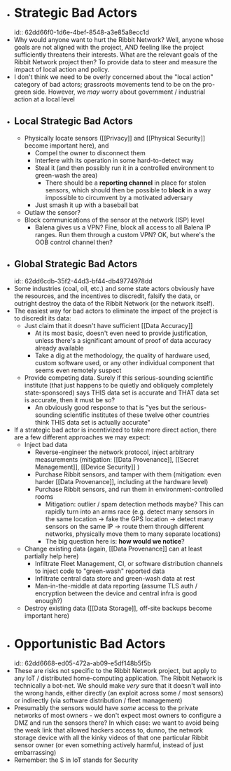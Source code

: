 - # Strategic Bad Actors
  id:: 62dd66f0-1d6e-4bef-8548-a3e85a8ecc1d
- Why would anyone want to hurt the Ribbit Network? Well, anyone whose goals are not aligned with the project, AND feeling like the project sufficiently threatens their interests. What are the relevant goals of the Ribbit Network project then? To provide data to steer and measure the impact of local action and policy.
- I don't think we need to be overly concerned about the "local action" category of bad actors; grassroots movements tend to be on the pro-green side. However, we _may_ worry about government / industrial action at a local level
- ## Local Strategic Bad Actors
	- Physically locate sensors ([[Privacy]] and [[Physical Security]] become important here), and
		- Compel the owner to disconnect them
		- Interfere with its operation in some hard-to-detect way
		- Steal it (and then possibly run it in a controlled environment to green-wash the area)
			- There should be a **reporting channel** in place for stolen sensors, which should then be possible to **block** in a way impossible to circumvent by a motivated adversary
		- Just smash it up with a baseball bat
	- Outlaw the sensor?
	- Block communications of the sensor at the network (ISP) level
		- Balena gives us a VPN? Fine, block all access to all Balena IP ranges. Run them through a custom VPN? OK, but where's the OOB control channel then?
- ## Global Strategic Bad Actors
  id:: 62dd6cdb-35f2-44d3-bf44-db49774978dd
- Some industries (coal, oil, etc.) and some state actors obviously have the resources, and the incentives to discredit, falsify the data, or outright destroy the data of the Ribbit Network (or the network itself).
- The easiest way for bad actors to eliminate the impact of the project is to discredit its data:
	- Just claim that it doesn't have sufficient [[Data Accuracy]]
		- At its most basic, doesn't even need to provide justification, unless there's a significant amount of proof of data accuracy already available
		- Take a dig at the methodology, the quality of hardware used, custom software used, or any other individual component that seems even remotely suspect
	- Provide competing data. Surely if this serious-sounding scientific institute (that just happens to be quietly and obliquely completely state-sponsored) says THIS data set is accurate and THAT data set is accurate, then it must be so?
		- An obviously good response to that is "yes but the serious-sounding scientific institutes of these twelve other countries think THIS data set is actually accurate"
- If a strategic bad actor is incentivized to take more direct action, there are a few different approaches we may expect:
	- Inject bad data
		- Reverse-engineer the network protocol, inject arbitrary measurements (mitigation: [[Data Provenance]], [[Secret Management]], [[Device Security]] )
		- Purchase Ribbit sensors, and tamper with them (mitigation: even harder [[Data Provenance]], including at the hardware level)
		- Purchase Ribbit sensors, and run them in environment-controlled rooms
			- Mitigation: outlier / spam detection methods maybe? This can rapidly turn into an arms race (e.g. detect many sensors in the same location -> fake the GPS location -> detect many sensors on the same IP -> route them through different networks, physically move them to many separate locations)
			- The big question here is: **how would we notice**?
	- Change existing data (again, [[Data Provenance]] can at least partially help here)
		- Infiltrate Fleet Management, CI, or software distribution channels to inject code to "green-wash" reported data
		- Infiltrate central data store and green-wash data at rest
		- Man-in-the-middle at data reporting (assume TLS auth / encryption between the device and central infra is good enough?)
	- Destroy existing data ([[Data Storage]], off-site backups become important here)
- # Opportunistic Bad Actors
  id:: 62dd6668-ed05-472a-ab09-e5df148b5f5b
- These are risks not specific to the Ribbit Network project, but apply to any IoT / distributed home-computing application. The Ribbit Network is technically a bot-net. We should make *very* sure that it doesn't wall into the wrong hands, either directly (an exploit across some / most sensors) or indirectly (via software distribution / fleet management)
- Presumably the sensors would have _some_ access to the private networks of most owners - we don't expect most owners to configure a DMZ and run the sensors there? In which case: we want to avoid being the weak link that allowed hackers access to, dunno, the network storage device with all the kinky videos of that one particular Ribbit sensor owner (or even something actively harmful, instead of just embarrassing)
- Remember: the S in IoT stands for Security